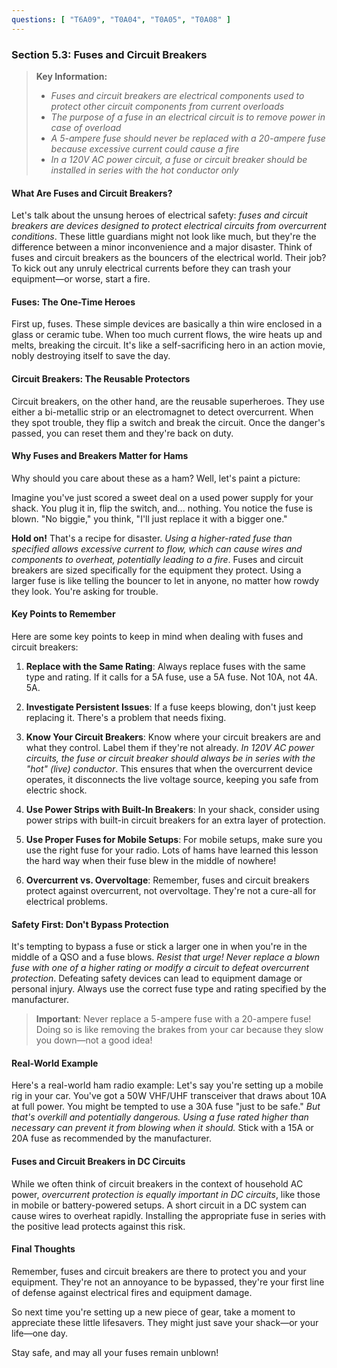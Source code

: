 ```yaml
---
questions: [ "T6A09", "T0A04", "T0A05", "T0A08" ]
---
```


### Section 5.3: Fuses and Circuit Breakers

> **Key Information:**
> - *Fuses and circuit breakers are electrical components used to protect other circuit components from current overloads*
> - *The purpose of a fuse in an electrical circuit is to remove power in case of overload*
> - *A 5-ampere fuse should never be replaced with a 20-ampere fuse because excessive current could cause a fire*
> - *In a 120V AC power circuit, a fuse or circuit breaker should be installed in series with the hot conductor only*

#### What Are Fuses and Circuit Breakers?

Let's talk about the unsung heroes of electrical safety: *fuses and circuit breakers are devices designed to protect electrical circuits from overcurrent conditions*. These little guardians might not look like much, but they're the difference between a minor inconvenience and a major disaster. Think of fuses and circuit breakers as the bouncers of the electrical world. Their job? To kick out any unruly electrical currents before they can trash your equipment—or worse, start a fire.

#### Fuses: The One-Time Heroes

First up, fuses. These simple devices are basically a thin wire enclosed in a glass or ceramic tube. When too much current flows, the wire heats up and melts, breaking the circuit. It's like a self-sacrificing hero in an action movie, nobly destroying itself to save the day.

#### Circuit Breakers: The Reusable Protectors

Circuit breakers, on the other hand, are the reusable superheroes. They use either a bi-metallic strip or an electromagnet to detect overcurrent. When they spot trouble, they flip a switch and break the circuit. Once the danger's passed, you can reset them and they're back on duty.

#### Why Fuses and Breakers Matter for Hams

Why should you care about these as a ham? Well, let's paint a picture:

Imagine you've just scored a sweet deal on a used power supply for your shack. You plug it in, flip the switch, and... nothing. You notice the fuse is blown. "No biggie," you think, "I'll just replace it with a bigger one."

**Hold on!** That's a recipe for disaster. *Using a higher-rated fuse than specified allows excessive current to flow, which can cause wires and components to overheat, potentially leading to a fire*. Fuses and circuit breakers are sized specifically for the equipment they protect. Using a larger fuse is like telling the bouncer to let in anyone, no matter how rowdy they look. You're asking for trouble.

#### Key Points to Remember

Here are some key points to keep in mind when dealing with fuses and circuit breakers:

1. **Replace with the Same Rating**: Always replace fuses with the same type and rating. If it calls for a 5A fuse, use a 5A fuse. Not 10A, not 4A. 5A.

2. **Investigate Persistent Issues**: If a fuse keeps blowing, don't just keep replacing it. There's a problem that needs fixing.

3. **Know Your Circuit Breakers**: Know where your circuit breakers are and what they control. Label them if they're not already. *In 120V AC power circuits, the fuse or circuit breaker should always be in series with the "hot" (live) conductor*. This ensures that when the overcurrent device operates, it disconnects the live voltage source, keeping you safe from electric shock.

4. **Use Power Strips with Built-In Breakers**: In your shack, consider using power strips with built-in circuit breakers for an extra layer of protection.

5. **Use Proper Fuses for Mobile Setups**: For mobile setups, make sure you use the right fuse for your radio. Lots of hams have learned this lesson the hard way when their fuse blew in the middle of nowhere!

6. **Overcurrent vs. Overvoltage**: Remember, fuses and circuit breakers protect against overcurrent, not overvoltage. They're not a cure-all for electrical problems.

#### Safety First: Don't Bypass Protection

It's tempting to bypass a fuse or stick a larger one in when you're in the middle of a QSO and a fuse blows. *Resist that urge!* *Never replace a blown fuse with one of a higher rating or modify a circuit to defeat overcurrent protection*. Defeating safety devices can lead to equipment damage or personal injury. Always use the correct fuse type and rating specified by the manufacturer.

> **Important**: Never replace a 5-ampere fuse with a 20-ampere fuse! Doing so is like removing the brakes from your car because they slow you down—not a good idea!
 
#### Real-World Example

Here's a real-world ham radio example: Let's say you're setting up a mobile rig in your car. You've got a 50W VHF/UHF transceiver that draws about 10A at full power. You might be tempted to use a 30A fuse "just to be safe." *But that's overkill and potentially dangerous. Using a fuse rated higher than necessary can prevent it from blowing when it should.* Stick with a 15A or 20A fuse as recommended by the manufacturer.

#### Fuses and Circuit Breakers in DC Circuits

While we often think of circuit breakers in the context of household AC power, *overcurrent protection is equally important in DC circuits*, like those in mobile or battery-powered setups. A short circuit in a DC system can cause wires to overheat rapidly. Installing the appropriate fuse in series with the positive lead protects against this risk.

#### Final Thoughts

Remember, fuses and circuit breakers are there to protect you and your equipment. They're not an annoyance to be bypassed, they're your first line of defense against electrical fires and equipment damage.

So next time you're setting up a new piece of gear, take a moment to appreciate these little lifesavers. They might just save your shack—or your life—one day.

Stay safe, and may all your fuses remain unblown!